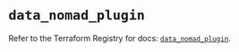 # `data_nomad_plugin`

Refer to the Terraform Registry for docs: [`data_nomad_plugin`](https://registry.terraform.io/providers/hashicorp/nomad/2.5.0/docs/data-sources/plugin).
